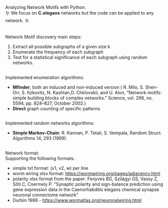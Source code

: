 Analyzing Network Motifs with Python.
<br/>
🪱 We focus on **C.elegans** networks but the code can be applied to any network. 🪱

##
Network Motif discovery main steps:
1. Extract all possible subgraphs of a given size k
2. Enumerate the frequency of each subgraph
3. Test for a statistical significance of each subgraph using random networks.

##
Implemented enumeration algorithms:
- **Mfinder**, both an induced and non-induced version ( R. Milo, S. Shen-Orr, S. Itzkovitz, N. Kashtan,D. Chklovskii, and U. Alon, “Network motifs: simple building blocks of complex networks.” Science, vol. 298, no. 5594, pp. 824–827, October 2002.)
- **Direct** graph counting of specific patterns

##
Implemented random networks algorithms:
 - **Simple Markov-Chain**: R. Kannan, P. Tetali, S. Vempala, Random Struct. Algorithms 14, 293 (1999).

##
Network format:
<br/>
Supporting the following formats:
- simple txt format: (v1, v2, w) per line
- worm wiring xlsx format: https://wormwiring.org/pages/adjacency.html
- polarity xlsx format from the paper: Fenyves BG, Szilágyi GS, Vassy Z, Sőti C, Csermely P. "Synaptic polarity and sign-balance prediction using gene expression data in the Caenorhabditis elegans chemical synapse neuronal connectome network"
- Durbin 1986 - https://www.wormatlas.org/neuronalwiring.html
